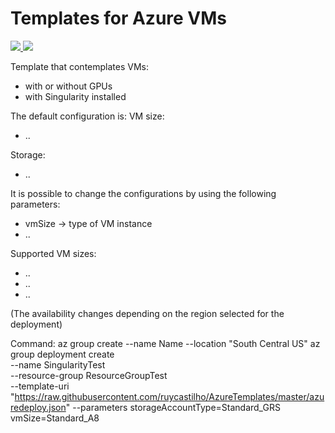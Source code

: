 # Templates for Azure VMs

<a href="https://portal.azure.com/#create/Microsoft.Template/uri/https://raw.githubusercontent.com/ruycastilho/AzureTemplates/master/azuredeploy.json" target="_blank">
    <img src="http://azuredeploy.net/deploybutton.png"/>
</a>
<a href="http://armviz.io/#/?load=https://raw.githubusercontent.com/ruycastilho/AzureTemplates/master/azuredeploy.json" target="_blank">
    <img src="http://armviz.io/visualizebutton.png"/>
</a>

Template that contemplates VMs:
* with or without GPUs
* with Singularity installed

The default configuration is:
VM size:
* ..

Storage:
* ..

It is possible to change the configurations by using the following parameters:
* vmSize -> type of VM instance
* ..

Supported VM sizes:
* ..
* ..
* ..


(The availability changes depending on the region selected for the deployment)

Command:
az group create --name Name --location "South Central US"
az group deployment create \
    --name SingularityTest \
    --resource-group ResourceGroupTest \
    --template-uri "https://raw.githubusercontent.com/ruycastilho/AzureTemplates/master/azuredeploy.json"
    --parameters storageAccountType=Standard_GRS vmSize=Standard_A8